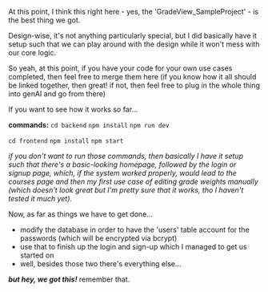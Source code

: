 At this point, I think this right here - yes, the 'GradeView_SampleProject' - is the best thing we got.

Design-wise, it's not anything particularly special, but I did basically have it setup such that we can play around with the design while it won't mess with our core logic.

So yeah, at this point, if you have your code for your own use cases completed, then feel free to merge them here (if you know how it all should be linked together, then great! if not, then feel free to plug in the whole thing into genAI and go from there)

If you want to see how it works so far...

**commands:**
`cd backend`
`npm install`
`npm run dev`

`cd frontend`
`npm install`
`npm start`


*if you don't want to run those commands, then basically I have it setup such that there's a basic-looking homepage, followed by the login or signup page, which, if the system worked properly, would lead to the courses page and then my first use case of editing grade weights manually (which doesn't look great but I'm pretty sure that it works, tho I haven't tested it much yet).*



Now, as far as things we have to get done...

- modify the database in order to have the 'users' table account for the passwords (which will be encrypted via bcrypt)
- use that to finish up the login and sign-up which I managed to get us started on
- well, besides those two there's everything else...


***but hey, we got this!***
remember that.